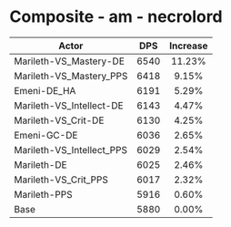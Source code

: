 # Composite - am - necrolord
| Actor | DPS | Increase |
|---|:---:|:---:|
|Marileth-VS_Mastery-DE|6540|11.23%|
|Marileth-VS_Mastery_PPS|6418|9.15%|
|Emeni-DE_HA|6191|5.29%|
|Marileth-VS_Intellect-DE|6143|4.47%|
|Marileth-VS_Crit-DE|6130|4.25%|
|Emeni-GC-DE|6036|2.65%|
|Marileth-VS_Intellect_PPS|6029|2.54%|
|Marileth-DE|6025|2.46%|
|Marileth-VS_Crit_PPS|6017|2.32%|
|Marileth-PPS|5916|0.60%|
|Base|5880|0.00%|
